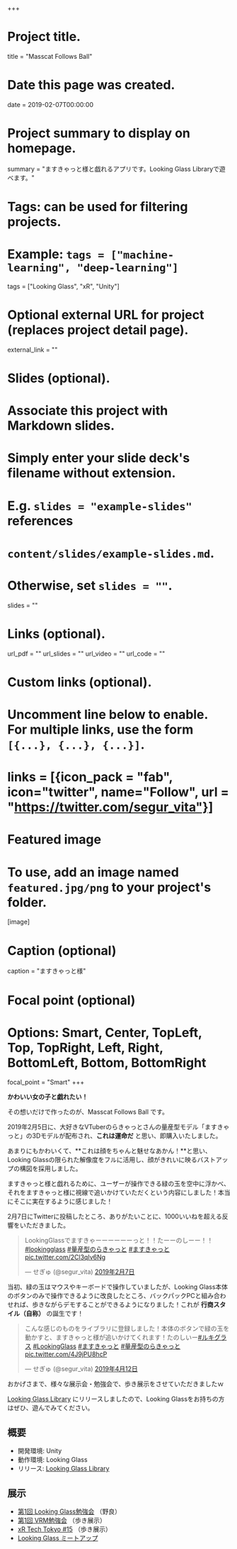 +++
# Project title.
title = "Masscat Follows Ball"

# Date this page was created.
date = 2019-02-07T00:00:00

# Project summary to display on homepage.
summary = "ますきゃっと様と戯れるアプリです。Looking Glass Libraryで遊べます。"

# Tags: can be used for filtering projects.
# Example: `tags = ["machine-learning", "deep-learning"]`
tags = ["Looking Glass", "xR", "Unity"]

# Optional external URL for project (replaces project detail page).
external_link = ""

# Slides (optional).
#   Associate this project with Markdown slides.
#   Simply enter your slide deck's filename without extension.
#   E.g. `slides = "example-slides"` references 
#   `content/slides/example-slides.md`.
#   Otherwise, set `slides = ""`.
slides = ""

# Links (optional).
url_pdf = ""
url_slides = ""
url_video = ""
url_code = ""

# Custom links (optional).
#   Uncomment line below to enable. For multiple links, use the form `[{...}, {...}, {...}]`.
# links = [{icon_pack = "fab", icon="twitter", name="Follow", url = "https://twitter.com/segur_vita"}]

# Featured image
# To use, add an image named `featured.jpg/png` to your project's folder. 
[image]
  # Caption (optional)
  caption = "ますきゃっと様"

  # Focal point (optional)
  # Options: Smart, Center, TopLeft, Top, TopRight, Left, Right, BottomLeft, Bottom, BottomRight
  focal_point = "Smart"
+++



**かわいい女の子と戯れたい！**

その想いだけで作ったのが、Masscat Follows Ball です。

2019年2月5日に、大好きなVTuberのらきゃっとさんの量産型モデル「ますきゃっと」の3Dモデルが配布され、**これは運命だ** と思い、即購入いたしました。

あまりにもかわいくて、**これは顔をちゃんと魅せなあかん！**と思い、Looking Glassの限られた解像度をフルに活用し、顔がきれいに映るバストアップの構図を採用しました。

ますきゃっと様と戯れるために、ユーザーが操作できる緑の玉を空中に浮かべ、それをますきゃっと様に視線で追いかけていただくという内容にしました！本当にそこに実在するように感じました！

2月7日にTwitterに投稿したところ、ありがたいことに、1000いいねを超える反響をいただきました。


<blockquote class="twitter-tweet" data-lang="ja"><p lang="ja" dir="ltr">LookingGlassでますきゃーーーーーーっと！！たーーのしーー！！<a href="https://twitter.com/hashtag/lookingglass?src=hash&amp;ref_src=twsrc%5Etfw">#lookingglass</a> <a href="https://twitter.com/hashtag/%E9%87%8F%E7%94%A3%E5%9E%8B%E3%81%AE%E3%82%89%E3%81%8D%E3%82%83%E3%81%A3%E3%81%A8?src=hash&amp;ref_src=twsrc%5Etfw">#量産型のらきゃっと</a> <a href="https://twitter.com/hashtag/%E3%81%BE%E3%81%99%E3%81%8D%E3%82%83%E3%81%A3%E3%81%A8?src=hash&amp;ref_src=twsrc%5Etfw">#ますきゃっと</a> <a href="https://t.co/2Cl3qIv6Ng">pic.twitter.com/2Cl3qIv6Ng</a></p>&mdash; せぎゅ (@segur_vita) <a href="https://twitter.com/segur_vita/status/1093508279504842752?ref_src=twsrc%5Etfw">2019年2月7日</a></blockquote>
<script async src="https://platform.twitter.com/widgets.js" charset="utf-8"></script>


当初、緑の玉はマウスやキーボードで操作していましたが、Looking Glass本体のボタンのみで操作できるように改良したところ、バックパックPCと組み合わせれば、歩きながらデモすることができるようになりました！これが **行商スタイル（自称）** の誕生です！



<blockquote class="twitter-tweet" data-lang="ja"><p lang="ja" dir="ltr">こんな感じのものをライブラリに登録しました！本体のボタンで緑の玉を動かすと、ますきゃっと様が追いかけてくれます！たのしいー<a href="https://twitter.com/hashtag/%E3%83%AB%E3%82%AD%E3%82%B0%E3%83%A9%E3%82%B9?src=hash&amp;ref_src=twsrc%5Etfw">#ルキグラス</a> <a href="https://twitter.com/hashtag/LookingGlass?src=hash&amp;ref_src=twsrc%5Etfw">#LookingGlass</a> <a href="https://twitter.com/hashtag/%E3%81%BE%E3%81%99%E3%81%8D%E3%82%83%E3%81%A3%E3%81%A8?src=hash&amp;ref_src=twsrc%5Etfw">#ますきゃっと</a> <a href="https://twitter.com/hashtag/%E9%87%8F%E7%94%A3%E5%9E%8B%E3%81%AE%E3%82%89%E3%81%8D%E3%82%83%E3%81%A3%E3%81%A8?src=hash&amp;ref_src=twsrc%5Etfw">#量産型のらきゃっと</a> <a href="https://t.co/4J9jPU8hcP">pic.twitter.com/4J9jPU8hcP</a></p>&mdash; せぎゅ (@segur_vita) <a href="https://twitter.com/segur_vita/status/1116844336086302720?ref_src=twsrc%5Etfw">2019年4月12日</a></blockquote>
<script async src="https://platform.twitter.com/widgets.js" charset="utf-8"></script>

おかげさまで、様々な展示会・勉強会で、歩き展示をさせていただきましたｗ

[Looking Glass Library](https://lookingglassfactory.com/downloads/app-library-for-the-looking-glass/) にリリースしましたので、Looking Glassをお持ちの方はぜひ、遊んでみてください。



## 概要

- 開発環境: Unity
- 動作環境: Looking Glass
- リリース: [Looking Glass Library](https://lookingglassfactory.com/downloads/app-library-for-the-looking-glass/)



## 展示

- [第1回 Looking Glass勉強会](<https://lookingglass.connpass.com/event/115508/>) （野良）
- [第1回 VRM勉強会](https://vrm.connpass.com/event/116985/) （歩き展示）
- [xR Tech Tokyo #15](https://vrtokyo.connpass.com/event/121561/) （歩き展示）
- [Looking Glass ミートアップ](https://connpass.com/event/124916/)


